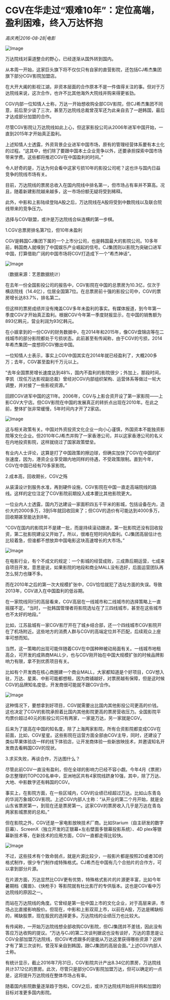 # CGV在华走过“艰难10年”：定位高端，盈利困难，终入万达怀抱

*高庆秀|2016-08-28|电影*

![Image](http://static.ylzbl.com/uploads/ueditor/php/upload/image/20170816/1502866735478668.jpeg)

万达院线对渠道整合的野心，已经逐渐从国外转到国内。

从本周一开始，这家巨头旗下将不仅仅只有自家的直营影院，还包括CJ希杰集团旗下部分CGV影院加盟店。

在大开大阖的影视江湖，非资本层面的合作原本不是一件值得关注的事。但对于万达院线来说，这次合作，也许不比其他海外大院线并购来得更省劲。

CGV内部一位知情人士称，万达一开始想收购全部CGV影院，但CJ希杰集团不同意，前后至少谈了三次，甚至万达院线总裁曾茂军还为此亲自去了一趟韩国，最后才达成部分加盟的合作。

尽管CGV影院让万达院线如此上心，但这家影投公司从2006年进军中国开始，一直到2015年才开始真正盈利。

上述知情人士透露，外资背景企业进军中国市场，原有的管理经营体系要有本土化的过程。“这其中，他们除了要跟中国本土企业竞争以外，还要承担探索中国市场带来学费。这些都将推迟CGV在中国盈利的时间。”

令人好奇的是，万达为何会看中这家亏损10年的影投公司呢？这也许与国内日益竞争的院线市场有关。

目前，万达院线的票房总收入在国内院线中排名第一，但市场占有率并不算高。况且，随着新建影院越来越多，这一市场份额无疑将受到稀释。

此外，中影和上影陆续登陆A股之后，万达院线在A股将受到中数院线以及联合院线带来的竞争压力。

选择与CGV联盟，或许是万达院线合纵连横的第一步棋。

1.CGV总票房排名第7位，但10年未盈利

CGV是韩国CJ集团下属的一个上市分公司，也是韩国最大的影院公司。10多年前，韩国商人就嗅到了中国娱乐产业崛起的信号。CJ集团则以影院为突破口进军中国，打算借助广阔的中国市场将CGV打造成下一个“希杰神话”。

![Image](http://p1.pstatp.com/large/32290004e767267984c3)

（数据来源：艺恩数据统计）

在去年一份全国影投公司的报告中，CGV影院在中国的总票房为10.3亿，仅次于横店院线（14.4亿），位居全国第7位。在总票房前十强的影投公司中，CGV的票房增长达83.7%，排名第二。

但这样的票房成绩并没有掩盖CGV多年未盈利的事实。有媒体报道，到今年第一季度CGV才开始真正盈利。根据CGV今年第一季度财报显示，在中国的销售额为893亿韩元，营业利润为93亿韩元。

在小娱拿到的一份CGV的财务数据中，在2014年和2015年，像CGV盘锦店等在二线城市的部分影院都处于亏损状态。此前甚至有传闻称，由于CGV的亏损，2014年希杰集团一度想将CGV撤出中国。

一位知情人士表示，事实上CGV中国其实在2014年就已经盈利了，大概200多万；去年，CGV甚至盈利千万元以上。

“去年全国票房增长速度达到48%，国内不盈利的影院很少；外加上，那段时间，李凯（现任万达影视副总裁）曾经对CGV内部组织架构、运营体系等做过一轮大调整，并对接了一些影视资源。”

回顾CGV进军中国的这11年。2006年，CGV与上影合资开设了第一家影院——上影CGV大宁店。但CGV影院在中国的发展真正的转折点出现在2010年。在此之前，整体扩张非常缓慢，5年时间内才开了2家店。

![Image](http://p3.pstatp.com/large/321b0001f8acf6205c3e)

这与相关政策有关。中国对外资投资文化企业一向小心谨慎，外国资本不能独资影院等文化企业。但2010年CJ希杰并购了一家香港公司，并以这家香港公司的名义在内地投资影院，这样就绕过了国家政策壁垒。

有业内人士评论，这算是打了中国政策的擦边球，但确实加快了CGV在中国的扩张速度，因为，港资企业享受跟内地同样的待遇，不受政策限制。直到今年，CGV在中国已经有70多家影院。

2.成本高，回收期长，CGV之殇

从装潢设计到服务水准，再到硬件设施，CGV影院在中国一直走高端院线的路线。这样的定位注定了CGV影院前期投入成本要比其他影院更大。

一位业内人士透露，国内万达建设一家面积四五千平米的影城，包括设备在内，造价大约2000多万，3到5年就回收回来了；但CGV的造价有可能达到4000多万，回收期甚至能达到8年。

“CGV在国内的影院并不是建一批，而是持续滚动跟进，第一批影院还没有回收投资，第二批影院建设又开始了。所以，很难在短时间内盈利。CJ集团高层估计也比较着急，但谁都不想放弃中国电影这块高速增长的大市场。”

![Image](http://p3.pstatp.com/large/32290004e768867b2418)

在电影行业，有个不成文的规定：一个影城的经营成败，三成靠后期运营，七成来自项目开发。意思是说，如果影院的地段和商业MALL没有选好，后面运营团队再怎么努力也赚不多。

而在2010年之后的第一次大规模扩张中，CGV恰恰就犯了选址方面的失误。导致2013年，CGV进入在中国盈利的低谷期。

在一家院线同行的高层看来，CGV高层在一线城市和二线城市的选择策略上一直摇摆不定。“当时，一批韩国管理者将影院选址在了三四线城市，甚至在这些城市也不太好的地段。”

比如，江苏盐城有一家CGV影厅开在了城乡结合部，还一个四线城市CGV影院开在了机场附近。这些地方的消费人群与CGV的高端定位并不匹配，后续观众上座率可想而知。

当然，这一策略的出现可能伴随着CGV在中国种种被动局面有关。一线城市地租高企，可开发的成熟商MALL少，也与CGV刚开始在中国大规模扩张的时候品牌影响力有限，拿不到优质项目有关。

比如有个开发商在核心商圈建一个商业MALL，大家都知道是个好项目，CGV想入驻，万达、星美、中影可能都想租，因为商铺越好，对票房越有保障，但是这时候CGV的品牌知名度低，开发商很可能就不跟CGV合作。

![Image](http://p3.pstatp.com/large/32080001f91ab6a92995)

这种情况下，要想拿到好项目，CGV就需要出比国内其他影投公司更高的价钱。这也决定了CGV的影院承担着比国内其他影院更高的票房营收压力。全国影院平均票价超过40元的影投公司只有两家，一家是万达，另一家就是CGV。

后来为了提高在中国的知名度，除了上海两家影院，所有合资影院都变成CGV在前面，比如，CGV星星。这些影院在运营方面全部由CGV主导，同时，还建设了类似苹果体验店一样的线下体验店，让开发商体验一些新放映技术，并邀请知名开发商去看韩国CGV的现状。

3.求买失败，再谈合作，万达图什么？

尽管此前CGV一直没有盈利，但在全球的影响力已经不容小觑。今年4月《票房》杂志整理的TOPO20名单中，亚洲地区共有4家院线跻身10强，其中，除了万达、大地、中影数字还有韩国的CGV。

事实上，在影院方面，在一些区域内，CGV的业绩已经超过万达。比如山东青岛的华润万象城CGV影院。上述CGV内部人士称：“从开业的第二个月开始，就是全山东省票房第一，到现在还是票房第一。这家CGV的票房收入几乎是万达在青岛两家影城票房的总和。”

但在影院之外，CGV还是一家电影放映技术厂商。比如Starium（自主研发的数字巨幕）、ScreenX（独立开发的正银幕+左右壁面多银幕投影系统）、4D plex等银幕新技术等，在新技术的应用方面，CGV一直都走得比较快。

![Image](http://p1.pstatp.com/large/322d00004aff6eb4319e)

不过，这些技术有个致命弱点，就是片源比较少，一般影片都是按照2D或者3D的格式制作，很少专门制作成特殊格式。CJ希杰在中国有几个合拍片的合作方，可以拿到部分片源。

在片源方面，万达显然比CGV更有优势，特殊格式影片的片源更丰富，比如今年暑期档《魔兽》、《快枪手》等影院就有杜比影厅的专供版本。这也是CGV看中万达院线的原因之一。

而站在万达院线的角度。它曾经是第一批中国上市的文化企业，对于高层来讲，市场占比直接影响股价。但现在，中影和上影双双上市，以前在A股，万达是稀缺标的，稀缺股票，现在股民的选择更多。万达院线的业绩压力也比较大。

有传闻称，一开始万达院线想全部收购CGV影院，但CJ集团并不差钱，因此没有答应万达收购的提议。“万达与CJ的第二次谈判据说也没有谈好，万达的意思是让CGV全部加盟万达院线，但CGV考虑跟多的是能从万达这里获得哪些资源？这样才有了第三次谈判，曾茂军亲自到韩国，跟CJ集团的高层会面。”上述CGV内部人士称。

有统计显示，截止2016年7月31日，CGV影院共计产出8.34亿的票房，万达院线共计37.12亿的票房。此次，尽管只是部分CGV影院加盟万达，但可以确定的一点是，这将提升万达院线在整体市场占有率。

随着国内影院数量逐渐趋于饱和，CGV之后，或许万达院线开始将并购和加盟的目标对准更多国内影院。

